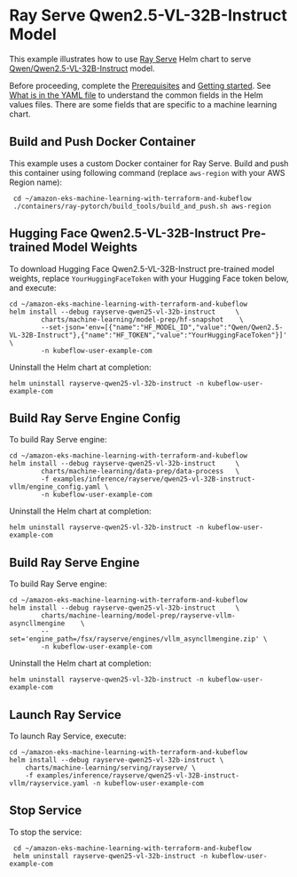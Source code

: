 # Ray Serve Qwen2.5-VL-32B-Instruct Model

This example illustrates how to use [Ray Serve](../../../charts/machine-learning/training/rayserve/) Helm chart to serve [Qwen/Qwen2.5-VL-32B-Instruct](https://huggingface.co/Qwen/Qwen2.5-VL-32B-Instruct) model.

Before proceeding, complete the [Prerequisites](../../../../README.md#prerequisites) and [Getting started](../../../../README.md#getting-started). See [What is in the YAML file](../../../../README.md#yaml-recipes) to understand the common fields in the Helm values files. There are some fields that are specific to a machine learning chart.

## Build and Push Docker Container

This example uses a custom Docker container for Ray Serve. Build and push this container using following command (replace `aws-region` with your AWS Region name):

     cd ~/amazon-eks-machine-learning-with-terraform-and-kubeflow
     ./containers/ray-pytorch/build_tools/build_and_push.sh aws-region


## Hugging Face Qwen2.5-VL-32B-Instruct Pre-trained Model Weights

To download Hugging Face Qwen2.5-VL-32B-Instruct pre-trained model weights, replace `YourHuggingFaceToken` with your Hugging Face token below, and execute:

    cd ~/amazon-eks-machine-learning-with-terraform-and-kubeflow
    helm install --debug rayserve-qwen25-vl-32b-instruct     \
            charts/machine-learning/model-prep/hf-snapshot    \
            --set-json='env=[{"name":"HF_MODEL_ID","value":"Qwen/Qwen2.5-VL-32B-Instruct"},{"name":"HF_TOKEN","value":"YourHuggingFaceToken"}]' \
            -n kubeflow-user-example-com

Uninstall the Helm chart at completion:

    helm uninstall rayserve-qwen25-vl-32b-instruct -n kubeflow-user-example-com

## Build Ray Serve Engine Config

To build Ray Serve engine:

    cd ~/amazon-eks-machine-learning-with-terraform-and-kubeflow
    helm install --debug rayserve-qwen25-vl-32b-instruct     \
            charts/machine-learning/data-prep/data-process   \
            -f examples/inference/rayserve/qwen25-vl-32B-instruct-vllm/engine_config.yaml \
            -n kubeflow-user-example-com

Uninstall the Helm chart at completion:

    helm uninstall rayserve-qwen25-vl-32b-instruct -n kubeflow-user-example-com

## Build Ray Serve Engine

To build Ray Serve engine:

    cd ~/amazon-eks-machine-learning-with-terraform-and-kubeflow
    helm install --debug rayserve-qwen25-vl-32b-instruct     \
            charts/machine-learning/model-prep/rayserve-vllm-asyncllmengine    \
            --set='engine_path=/fsx/rayserve/engines/vllm_asyncllmengine.zip' \
            -n kubeflow-user-example-com

Uninstall the Helm chart at completion:

    helm uninstall rayserve-qwen25-vl-32b-instruct -n kubeflow-user-example-com

## Launch Ray Service

To launch Ray Service,  execute:

    cd ~/amazon-eks-machine-learning-with-terraform-and-kubeflow
    helm install --debug rayserve-qwen25-vl-32b-instruct \
        charts/machine-learning/serving/rayserve/ \
        -f examples/inference/rayserve/qwen25-vl-32B-instruct-vllm/rayservice.yaml -n kubeflow-user-example-com

## Stop Service

To stop the service:

     cd ~/amazon-eks-machine-learning-with-terraform-and-kubeflow
     helm uninstall rayserve-qwen25-vl-32b-instruct -n kubeflow-user-example-com